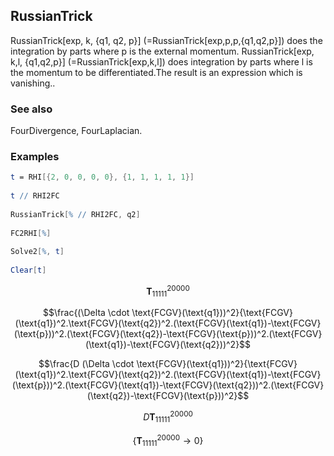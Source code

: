 ##  RussianTrick 

RussianTrick[exp, k, {q1, q2, p}] (=RussianTrick[exp,p,p,{q1,q2,p}]) does the integration by parts where p is the external momentum. RussianTrick[exp, k,l, {q1,q2,p}] (=RussianTrick[exp,k,l]) does integration by parts where l is the momentum to be differentiated.The result is an expression which is vanishing..

###  See also 

FourDivergence, FourLaplacian.

###  Examples 

```mathematica
t = RHI[{2, 0, 0, 0, 0}, {1, 1, 1, 1, 1}] 
 
t // RHI2FC 
 
RussianTrick[% // RHI2FC, q2] 
 
FC2RHI[%] 
 
Solve2[%, t] 
 
Clear[t]
```

$$\pmb{T}_{11111}^{20000}$$

$$\frac{(\Delta \cdot \text{FCGV}(\text{q1}))^2}{\text{FCGV}(\text{q1})^2.\text{FCGV}(\text{q2})^2.(\text{FCGV}(\text{q1})-\text{FCGV}(\text{p}))^2.(\text{FCGV}(\text{q2})-\text{FCGV}(\text{p}))^2.(\text{FCGV}(\text{q1})-\text{FCGV}(\text{q2}))^2}$$

$$\frac{D (\Delta \cdot \text{FCGV}(\text{q1}))^2}{\text{FCGV}(\text{q1})^2.\text{FCGV}(\text{q2})^2.(\text{FCGV}(\text{q1})-\text{FCGV}(\text{p}))^2.(\text{FCGV}(\text{q1})-\text{FCGV}(\text{q2}))^2.(\text{FCGV}(\text{q2})-\text{FCGV}(\text{p}))^2}$$

$$D \pmb{T}_{11111}^{20000}$$

$$\left\{\pmb{T}_{11111}^{20000}\to 0\right\}$$